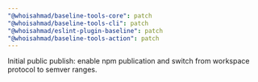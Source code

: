```yaml
---
"@whoisahmad/baseline-tools-core": patch
"@whoisahmad/baseline-tools-cli": patch
"@whoisahmad/eslint-plugin-baseline": patch
"@whoisahmad/baseline-tools-action": patch
---
```


Initial public publish: enable npm publication and switch from workspace protocol to semver ranges.